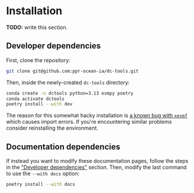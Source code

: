 # Installation

**TODO:** write this section.

## Developer dependencies

First, clone the repository:

```bash
git clone git@github.com:ppr-ocean-ia/dc-tools.git
```

Then, inside the newly-created `dc-tools` directory:

```bash
conda create -n dctools python=3.13 esmpy poetry
conda activate dctools
poetry install --with dev
```

The reason for this somewhat hacky installation is [a known bug with `xesmf`](https://github.com/pangeo-data/xESMF/issues/269) which causes import errors.
If you're encountering similar problems consider reinstalling the environment.

## Documentation dependencies

If instead you want to modify these documentation pages, follow the steps in the ["Developer dependencies"](#developer-dependencies) section.
Then, modify the last command to use the `--with docs` option:

```bash
poetry install --with docs
```
